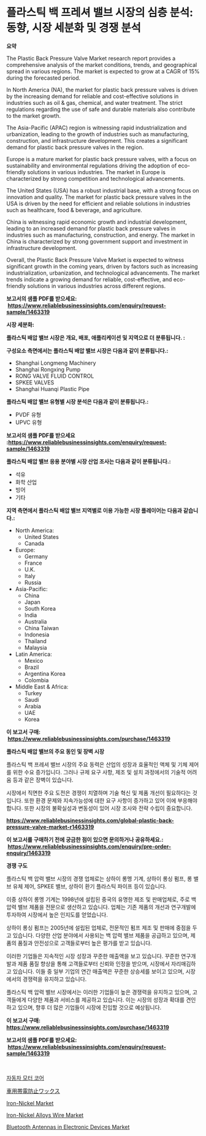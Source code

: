<p><h1>플라스틱 백 프레셔 밸브 시장의 심층 분석: 동향, 시장 세분화 및 경쟁 분석</h1></p><p><strong>요약</strong></p>
<p><p>The Plastic Back Pressure Valve Market research report provides a comprehensive analysis of the market conditions, trends, and geographical spread in various regions. The market is expected to grow at a CAGR of 15% during the forecasted period.</p><p>In North America (NA), the market for plastic back pressure valves is driven by the increasing demand for reliable and cost-effective solutions in industries such as oil & gas, chemical, and water treatment. The strict regulations regarding the use of safe and durable materials also contribute to the market growth.</p><p>The Asia-Pacific (APAC) region is witnessing rapid industrialization and urbanization, leading to the growth of industries such as manufacturing, construction, and infrastructure development. This creates a significant demand for plastic back pressure valves in the region.</p><p>Europe is a mature market for plastic back pressure valves, with a focus on sustainability and environmental regulations driving the adoption of eco-friendly solutions in various industries. The market in Europe is characterized by strong competition and technological advancements.</p><p>The United States (USA) has a robust industrial base, with a strong focus on innovation and quality. The market for plastic back pressure valves in the USA is driven by the need for efficient and reliable solutions in industries such as healthcare, food & beverage, and agriculture.</p><p>China is witnessing rapid economic growth and industrial development, leading to an increased demand for plastic back pressure valves in industries such as manufacturing, construction, and energy. The market in China is characterized by strong government support and investment in infrastructure development.</p><p>Overall, the Plastic Back Pressure Valve Market is expected to witness significant growth in the coming years, driven by factors such as increasing industrialization, urbanization, and technological advancements. The market trends indicate a growing demand for reliable, cost-effective, and eco-friendly solutions in various industries across different regions.</p></p>
<p><strong>보고서의 샘플 PDF를 받으세요: &nbsp;<a href="https://www.reliablebusinessinsights.com/enquiry/request-sample/1463319">https://www.reliablebusinessinsights.com/enquiry/request-sample/1463319</a></strong></p>
<p><strong>시장 세분화:</strong></p>
<p><strong> 플라스틱 배압 밸브 시장은 개요, 배포, 애플리케이션 및 지역으로 더 분류됩니다. :</strong></p>
<p><strong>구성요소 측면에서는 플라스틱 배압 밸브 시장은 다음과 같이 분류됩니다.:</strong></p>
<p><ul><li>Shanghai Longmeng Machinery</li><li>Shanghai Rongxing Pump</li><li>RONG VALVE FLUID CONTROL</li><li>SPKEE VALVES</li><li>Shanghai Huanqi Plastic Pipe</li></ul></p>
<p><strong> 플라스틱 배압 밸브 유형별 시장 분석은 다음과 같이 분류됩니다.:</strong></p>
<p><ul><li>PVDF 유형</li><li>UPVC 유형</li></ul></p>
<p><strong>보고서의 샘플 PDF를 받으세요 :<a href="https://www.reliablebusinessinsights.com/enquiry/request-sample/1463319">https://www.reliablebusinessinsights.com/enquiry/request-sample/1463319</a></strong></p>
<p><strong> 플라스틱 배압 밸브 응용 분야별 시장 산업 조사는 다음과 같이 분류됩니다.:</strong></p>
<p><ul><li>석유</li><li>화학 산업</li><li>빙어</li><li>기타</li></ul></p>
<p><strong>지역 측면에서 플라스틱 배압 밸브 지역별로 이용 가능한 시장 플레이어는 다음과 같습니다.:</strong></p>
<p><ul>
    <li>
        North America:
        <ul>
            <li>United States</li>
            <li>Canada</li>
        </ul>
    </li>
    <li>
        Europe:
        <ul>
            <li>Germany</li>
            <li>France</li>
            <li>U.K.</li>
            <li>Italy</li>
            <li>Russia</li>
        </ul>
    </li>
    <li>
        Asia-Pacific:
        <ul>
            <li>China</li>
            <li>Japan</li>
            <li>South Korea</li>
            <li>India</li>
            <li>Australia</li>
            <li>China Taiwan</li>
            <li>Indonesia</li>
            <li>Thailand</li>
            <li>Malaysia</li>
        </ul>
    </li>
    <li>
        Latin America:
        <ul>
            <li>Mexico</li>
            <li>Brazil</li>
            <li>Argentina Korea</li>
            <li>Colombia</li>
        </ul>
    </li>
    <li>
        Middle East & Africa:
        <ul>
            <li>Turkey</li>
            <li>Saudi</li>
            <li>Arabia</li>
            <li>UAE</li>
            <li>Korea</li>
        </ul>
    </li>
    </ul></p>
<p><strong>이 보고서 구매: &nbsp;<a href="https://www.reliablebusinessinsights.com/purchase/1463319">https://www.reliablebusinessinsights.com/purchase/1463319</a></strong></p>
<p><strong>플라스틱 배압 밸브의 주요 동인 및 장벽 시장</strong></p>
<p><p>플라스틱 백 프레셔 밸브 시장의 주요 동력은 산업의 성장과 효율적인 액체 및 기체 제어를 위한 수요 증가입니다. 그러나 규제 요구 사항, 제조 및 설치 과정에서의 기술적 어려움 등과 같은 장벽이 있습니다.</p><p>시장에서 직면한 주요 도전은 경쟁이 치열하며 기술 혁신 및 제품 개선이 필요하다는 것입니다. 또한 환경 문제와 지속가능성에 대한 요구 사항이 증가하고 있어 이에 부응해야 합니다. 또한 시장의 불확실성과 변동성이 있어 시장 조사와 전략 수립이 중요합니다.</p></p>
<p><strong><a href="https://www.reliablebusinessinsights.com/global-plastic-back-pressure-valve-market-r1463319">https://www.reliablebusinessinsights.com/global-plastic-back-pressure-valve-market-r1463319</a></strong></p>
<p><strong>이 보고서를 구매하기 전에 궁금한 점이 있으면 문의하거나 공유하세요.: &nbsp;<a href="https://www.reliablebusinessinsights.com/enquiry/pre-order-enquiry/1463319">https://www.reliablebusinessinsights.com/enquiry/pre-order-enquiry/1463319</a></strong></p>
<p><strong>경쟁 구도</strong></p>
<p><p>플라스틱 백 압력 밸브 시장의 경쟁 업체로는 상하이 롱멩 기계, 상하이 롱싱 펌프, 롱 밸브 유체 제어, SPKEE 밸브, 상하이 환기 플라스틱 파이프 등이 있습니다. </p><p>이중 상하이 롱멩 기계는 1998년에 설립된 중국의 유명한 제조 및 판매업체로, 주로 백 압력 밸브 제품을 전문으로 생산하고 있습니다. 업체는 기존 제품의 개선과 연구개발에 투자하여 시장에서 높은 인지도를 얻었습니다. </p><p>상하이 롱싱 펌프는 2005년에 설립된 업체로, 전문적인 펌프 제조 및 판매에 중점을 두고 있습니다. 다양한 산업 분야에서 사용되는 백 압력 밸브 제품을 공급하고 있으며, 제품의 품질과 안전성으로 고객들로부터 높은 평가를 받고 있습니다.</p><p>이러한 기업들은 지속적인 시장 성장과 꾸준한 매출액을 보고 있습니다. 꾸준한 연구개발과 제품 품질 향상을 통해 고객들로부터 신뢰와 인정을 받으며, 시장에서 자리매김하고 있습니다. 이들 중 일부 기업의 연간 매출액은 꾸준한 상승세를 보이고 있으며, 시장에서의 경쟁력을 유지하고 있습니다.</p><p>플라스틱 백 압력 밸브 시장에서는 이러한 기업들이 높은 경쟁력을 유지하고 있으며, 고객들에게 다양한 제품과 서비스를 제공하고 있습니다. 이는 시장의 성장과 확대를 견인하고 있으며, 향후 더 많은 기업들이 시장에 진입할 것으로 예상됩니다.</p></p>
<p><strong>이 보고서 구매: &nbsp; <a href="https://www.reliablebusinessinsights.com/purchase/1463319">https://www.reliablebusinessinsights.com/purchase/1463319</a></strong></p>
<p><strong>보고서의 샘플 PDF를 받으세요: &nbsp;<a href="https://www.reliablebusinessinsights.com/enquiry/request-sample/1463319">https://www.reliablebusinessinsights.com/enquiry/request-sample/1463319</a></strong><strong></strong></p>
<p>&nbsp;</p>
<p><p><a href="https://github.com/vseigx30c9a1j/Market-Research-Report-List-2/blob/main/411167297715.md">자동차 모터 코어</a></p><p><a href="https://medium.com/@jacksonmith1931/%E8%87%AA%E5%8B%95%E8%BB%8A%E9%98%B2%E9%9D%99%E9%9B%BB%E3%83%AF%E3%83%83%E3%82%AF%E3%82%B9%E5%B8%82%E5%A0%B4%E3%81%AE%E5%88%86%E6%9E%90-%E3%82%B0%E3%83%AD%E3%83%BC%E3%83%90%E3%83%AB%E6%A5%AD%E7%95%8C%E3%81%AE%E5%B1%95%E6%9C%9B%E3%81%A8%E4%BA%88%E6%B8%AC-2024%E5%B9%B4%E3%81%8B%E3%82%892031%E5%B9%B4-2f70a303b3d2">車用帯電防止ワックス</a></p><p><a href="https://github.com/markusgodoy/Market-Research-Report-List-3/blob/main/iron-nickel-market.md">Iron-Nickel Market</a></p><p><a href="https://github.com/arionmp/Market-Research-Report-List-3/blob/main/iron-nickel-alloys-wire-market.md">Iron-Nickel Alloys Wire Market</a></p><p><a href="https://issuu.com/reportprime-2/docs/bluetooth-antennas-in-electronic-devices-market-si">Bluetooth Antennas in Electronic Devices Market</a></p></p>